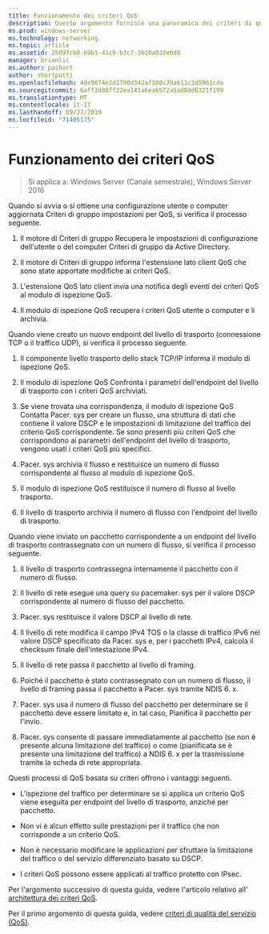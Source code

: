 ```yaml
---
title: Funzionamento dei criteri QoS
description: Questo argomento fornisce una panoramica dei criteri di qualità del servizio (QoS), che consente di usare Criteri di gruppo per assegnare priorità alla larghezza di banda del traffico di rete di applicazioni e servizi specifici in Windows Server 2016.
ms.prod: windows-server
ms.technology: networking
ms.topic: article
ms.assetid: 25097cb8-b9b1-41c9-b3c7-3610a032e0d8
manager: brianlic
ms.author: pashort
author: shortpatti
ms.openlocfilehash: 4de9674e2d1700d342af380c79a611c3d5961cda
ms.sourcegitcommit: 6aff3d88ff22ea141a6ea6572a5ad8dd6321f199
ms.translationtype: MT
ms.contentlocale: it-IT
ms.lasthandoff: 09/27/2019
ms.locfileid: "71405175"
---
```

# <a name="how-qos-policy-works"></a>Funzionamento dei criteri QoS

>Si applica a: Windows Server (Canale semestrale), Windows Server 2016

Quando si avvia o si ottiene una configurazione utente o computer aggiornata Criteri di gruppo impostazioni per QoS, si verifica il processo seguente.

1. Il motore di Criteri di gruppo Recupera le impostazioni di configurazione dell'utente o del computer Criteri di gruppo da Active Directory.

2. Il motore di Criteri di gruppo informa l'estensione lato client QoS che sono state apportate modifiche ai criteri QoS.

3. L'estensione QoS lato client invia una notifica degli eventi dei criteri QoS al modulo di ispezione QoS.

4. Il modulo di ispezione QoS recupera i criteri QoS utente o computer e li archivia.

Quando viene creato un nuovo endpoint del livello di trasporto \(connessione TCP o il traffico UDP\), si verifica il processo seguente.

1. Il componente livello trasporto dello stack TCP/IP informa il modulo di ispezione QoS.

2. Il modulo di ispezione QoS Confronta i parametri dell'endpoint del livello di trasporto con i criteri QoS archiviati.

3. Se viene trovata una corrispondenza, il modulo di ispezione QoS Contatta Pacer. sys per creare un flusso, una struttura di dati che contiene il valore DSCP e le impostazioni di limitazione del traffico del criterio QoS corrispondente. Se sono presenti più criteri QoS che corrispondono ai parametri dell'endpoint del livello di trasporto, vengono usati i criteri QoS più specifici.

4. Pacer. sys archivia il flusso e restituisce un numero di flusso corrispondente al flusso al modulo di ispezione QoS.

5. Il modulo di ispezione QoS restituisce il numero di flusso al livello trasporto.

6. Il livello di trasporto archivia il numero di flusso con l'endpoint del livello di trasporto.

Quando viene inviato un pacchetto corrispondente a un endpoint del livello di trasporto contrassegnato con un numero di flusso, si verifica il processo seguente.

1. Il livello di trasporto contrassegna internamente il pacchetto con il numero di flusso.

2. Il livello di rete esegue una query su pacemaker. sys per il valore DSCP corrispondente al numero di flusso del pacchetto.

3. Pacer. sys restituisce il valore DSCP al livello di rete.

4. Il livello di rete modifica il campo IPv4 TOS o la classe di traffico IPv6 nel valore DSCP specificato da Pacer. sys e, per i pacchetti IPv4, calcola il checksum finale dell'intestazione IPv4.

5. Il livello di rete passa il pacchetto al livello di framing.

6. Poiché il pacchetto è stato contrassegnato con un numero di flusso, il livello di framing passa il pacchetto a Pacer. sys tramite NDIS 6. x.

7. Pacer. sys usa il numero di flusso del pacchetto per determinare se il pacchetto deve essere limitato e, in tal caso, Pianifica il pacchetto per l'invio.

8. Pacer. sys consente di passare immediatamente al pacchetto \(se non è presente alcuna limitazione del traffico\) o come \(pianificata se è presente una limitazione del traffico\) a NDIS 6. x per la trasmissione tramite la scheda di rete appropriata.

Questi processi di QoS basata su criteri offrono i vantaggi seguenti.

- L'ispezione del traffico per determinare se si applica un criterio QoS viene eseguita per endpoint del livello di trasporto, anziché per pacchetto.

- Non vi è alcun effetto sulle prestazioni per il traffico che non corrisponde a un criterio QoS.

- Non è necessario modificare le applicazioni per sfruttare la limitazione del traffico o del servizio differenziato basato su DSCP.

- I criteri QoS possono essere applicati al traffico protetto con IPsec.

Per l'argomento successivo di questa guida, vedere l'articolo relativo all' [architettura dei criteri QoS](qos-policy-architecture.md).

Per il primo argomento di questa guida, vedere [criteri di qualità del servizio (QoS)](qos-policy-top.md).
